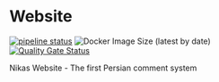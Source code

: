 # Website

[![pipeline status](https://gitlab.com/nikas-project/Website/badges/main/pipeline.svg)](https://gitlab.com/nikas-project/Website/-/commits/main) ![Docker Image Size (latest by date)](https://img.shields.io/docker/image-size/nikasproject/website) [![Quality Gate Status](https://sonarcloud.io/api/project_badges/measure?project=Nikas-Project_Website&metric=alert_status)](https://sonarcloud.io/summary/new_code?id=Nikas-Project_Website)

Nikas Website - The first Persian comment system
